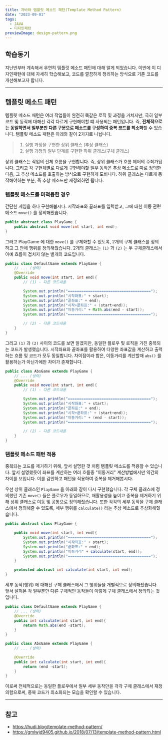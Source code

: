 ```yaml
---
title: 자바와 템플릿 메소드 패턴(Template Method Pattern)
date: "2023-09-01"
tags:
  - JAVA
  - 디자인패턴
previewImage: design-pattern.png
---
```


## 학습동기

지난번부터 계속해서 우연히 템플릿 메소드 패턴에 대해 알게 되었습니다. 이번에 이 디자인패턴에 대해 자세히 학습해보고, 코드를 깔끔하게 정리하는 방식으로 기존 코드를 개선해보고자 합니다.

---

## 템플릿 메소드 패턴

템플릿 메소드 패턴은 여러 작업들이 완전히 똑같은 로직 및 과정을 거치지만, 극히 일부 코드 및 동작에 대해선 각각 다르게 구현해야할 떄 사용되는 패턴입니다. 즉, **전체적으로는 동일하면서 일부분만 다른 구문으로 메소드를 구성하여 중복 코드를 최소화**할 수 있습니다. 템플릿 메소드 패턴은 아래와 같이 2가지로 나뉩니다.

> 1.  실행 과정을 구현한 상위 클래스 (추상 클래스)
> 2.  실행 과정의 일부 단계를 구현한 하위 클래스(구체 클래스)

상위 클래스는 작업의 전체 흐름을 구현합니다. 즉, 상위 클래스가 흐름 제어의 주최가됩니다. 그리고 각 구현체별로 다르게 구현해야할 일부 동작은 추상 메소드로 따로 정의한 다음, 그 추상 메소드를 호출하는 방식으로 구현하게 도비니다. 하위 클래스는 다르게 동작해야하는 부분, 즉 추상 메소드만 재정의하면 됩니다.

### 템플릿 메소드를 미적용한 경우

간단한 게임을 하나 구현해봅시다. 시작좌표와 끝좌표를 입력받고, 그에 대한 이동 관련 메소드 `move()` 를 정의해줬습니다.

```java
public abstract class PlayGame {
    public abstract void move(int start, int end);
}
```

그러고 PlayGame 에 대한 `move()` 를 구체화할 수 있도록, 2개의 구체 클래스를 정의하고 그 안에 행위를 정의해줬습니다. 2개의 클래스는 `(1)` 과 `(2)` 는 두 구체클래스에서 아예 흐름이 겹치지 않는 별개의 코드입니다.

```java
public class DefaultGame extends PlayGame {
    // ... (생략)
    @Override
    public void move(int start, int end){
        // (1) - 다른 코드내용

        System.out.println("=====================================");
        System.out.println("시작좌표:" + start);
        System.out.println("끝좌표:" + end);
        System.out.println("시작+끝좌표:" + (start+end));
        System.out.println("이동거리:" + Math.abs(end - start));
        System.out.println("=====================================");

        // (2) - 다른 코드내용
    }
}
```

그리고 `(1)` 과 `(2)` 사이의 코드를 보면 알겠지만, 동일한 플로우 및 로직을 가진 중복되는 코드가 발생했습니다. 시작좌표와 끝좌표를 활용하여 다양한 좌표값을 계산하고 출력하는 흐름 및 코드가 모두 동일합니다. 차이점이라 함은, 이동거리를 계산할때 `abs()` 를 활용하는가 아닌가에만 차이가 존재합니다.

```java
public class AbsGame extends PlayGame {
    // ... (생략)
    @Override
    public void move(int start, int end){
        // (1) - 다른 코드내용

        System.out.println("=====================================");
        System.out.println("시작좌표:" + start);
        System.out.println("끝좌표:" + end);
        System.out.println("시작+끝좌표:" + (start+end));
        System.out.println("이동거리:" + (end - start));
        System.out.println("=====================================");

        // (2) - 다른 코드내용
    }
}
```

### 템플릿 메소드 패턴 적용

중복되는 코드를 제거하기 위해, 앞서 설명한 것 처럼 템플릿 메소드를 적용할 수 있습니다. 앞서 설명했듯이 좌표를 계산하는 여러 흐름중 "이동거리" 계산방법에서만 약간의 차이를 보입니다. 이를 감안하고 패턴을 적용하여 중복을 제거해봅시다.

우선 상위 클래스인 `PlayGame` 을 아래와 같이 다시 구현했습니다. 각 구체 클래스에 정의했던 기존 `move()` 들은 플로우가 동일하므로, 재활용성을 높이고 중복을 제거하기 위해 상위 클래스로 이동 및 공통으로 정의해줬습니다. 또한 각각의 세부 동작을 구체 클래스에서 정의해줄 수 있도록, 세부 행위를 `calculate()` 라는 추상 메소드로 추상화해줬습니다.

```java
public abstract class PlayGame {

    public void move(int start, int end){
        System.out.println("=====================================");
        System.out.println("시작좌표:" + start);
        System.out.println("끝좌표:" + end);
        System.out.println("이동거리" + calculate(start, end));
        System.out.println("=====================================");
    }

    protected abstract int calculate(int start, int end);
}
```

세부 동작(행위) 에 대해선 구체 클래스에서 그 행위들을 개별적으로 정의해줬습니다. 앞서 살펴본 각 일부분만 다른 구체적인 동작들이 이렇게 구체 클래스에서 정의되는 것입니다.

```java
public class DefaultGame extends PlayGame {
    // ... (생략)
    @Override
    public int calculate(int start, int end){
        return Math.abs(end -start);
    }
}

public class AbsGame extends PlayGame {
    // ... (생략)

    @Override
    public int calculate(int start, int end){
        return (end -start);
    }
}
```

이로써 전체적으로는 동일한 플로우에서 일부 세부 동작만을 각각 구체 클래스에서 재정의함으로써, 중복 코드가 최소화되는 모습을 확인할 수 있습니다.

---

## 참고

- https://hudi.blog/template-method-pattern/
- https://gmlwjd9405.github.io/2018/07/13/template-method-pattern.html
